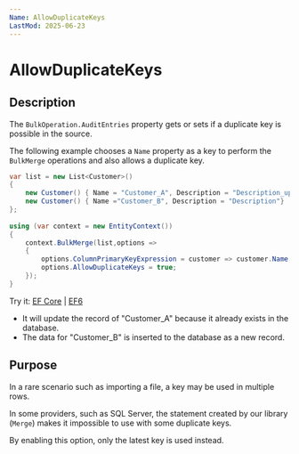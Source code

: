 ```yaml
---
Name: AllowDuplicateKeys
LastMod: 2025-06-23
---
```


# AllowDuplicateKeys

## Description

The `BulkOperation.AuditEntries` property gets or sets if a duplicate key is possible in the source.

The following example chooses a `Name` property as a key to perform the `BulkMerge` operations and also allows a duplicate key.
```csharp
var list = new List<Customer>() 
{
    new Customer() { Name = "Customer_A", Description = "Description_updated" },
    new Customer() { Name ="Customer_B", Description = "Description"}    
};
        
using (var context = new EntityContext())
{
    context.BulkMerge(list,options => 
    {
        options.ColumnPrimaryKeyExpression = customer => customer.Name;
        options.AllowDuplicateKeys = true;
    });
}
```
Try it: [EF Core](https://dotnetfiddle.net/DoD5hE) | [EF6](https://dotnetfiddle.net/tvZXih)

 - It will update the record of "Customer_A" because it already exists in the database.
 - The data for "Customer_B" is inserted to the database as a new record.
 
## Purpose
In a rare scenario such as importing a file, a key may be used in multiple rows.

In some providers, such as SQL Server, the statement created by our library (`Merge`) makes it impossible to use with some duplicate keys.

By enabling this option, only the latest key is used instead.

